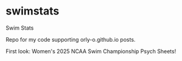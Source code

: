# swimstats
Swim Stats

Repo for my code supporting orly-o.github.io posts.

First look: Women's 2025 NCAA Swim Championship Psych Sheets!
